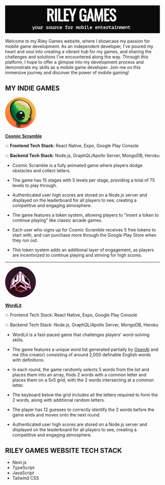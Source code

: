 
![](https://github.com/gemsjohn/riley-games/blob/main/public/screenshot_riley_games.png)

Welcome to my Riley Games website, where I showcase my passion for mobile game development. As an independent developer, I've poured my heart and soul into creating a vibrant hub for my games, and sharing the challenges and solutions I've encountered along the way. Through this platform, I hope to offer a glimpse into my development process and demonstrate my skills as a mobile game developer. Join me on this immersive journey and discover the power of mobile gaming!

## MY INDIE GAMES
<img src="https://github.com/gemsjohn/riley-games/blob/main/public/cosmic_icon.png" width="100" height="100" style="border-radius: 50%;">

**[Cosmic Scramble](https://play.google.com/store/apps/details?id=com.cosmicscramble&hl=en_US&gl=US)**

:boom: **Frontend Tech Stack:** React Native, Expo, Google Play Console


:boom: **Backend Tech Stack:** Node.js, GraphQL/Apollo Server, MongoDB, Heroku

* Cosmic Scramble is a fully animated game where players dodge obstacles and collect letters.

* The game has 15 stages with 5 levels per stage, providing a total of 75 levels to play through.

* Authenticated user high scores are stored on a Node.js server and displayed on the leaderboard for all players to see, creating a competitive and engaging atmosphere.

* The game features a token system, allowing players to "insert a token to continue playing" like classic arcade games.

* Each user who signs up for Cosmic Scramble receives 5 free tokens to start with, and can purchase more through the Google Play Store when they run out.

* This token system adds an additional layer of engagement, as players are incentivized to continue playing and striving for high scores.

- - - - - 

<img src="https://github.com/gemsjohn/riley-games/blob/main/public/wordlit_icon.png" width="100" height="100" style="border-radius: 50%;">

**[WordLit](https://play.google.com/store/apps/details?id=com.WordLit&hl=en_US&gl=US)**

:boom: Frontend Tech Stack: React Native, Expo, Google Play Console

:boom: Backend Tech Stack: Node.js, GraphQL/Apollo Server, MongoDB, Heroku

* WordLit is a fast-paced game that challenges players' word-solving skills.

* The game features a unique word list generated partially by [OpenAI](https://openai.com/) and me (the creator)  consisting of around 2,000 definable English words with definitions.

* In each round, the game randomly selects 5 words from the list and places them into an array, finds 2 words with a common letter and places them on a 5x5 grid, with the 2 words intersecting at a common letter.

* The keyboard below the grid includes all the letters required to form the 2 words, along with additional random letters.

* The player has 12 guesses to correctly identify the 2 words before the game ends and moves onto the next round.

* Authenticated user high scores are stored on a Node.js server and displayed on the leaderboard for all players to see, creating a competitive and engaging atmosphere.

## RILEY GAMES WEBSITE TECH STACK
* Next.js
* TypeScript
* JavaScript
* Tailwind CSS
